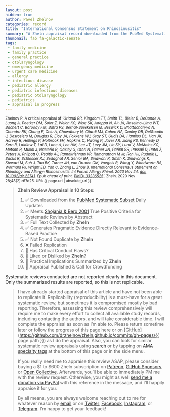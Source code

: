 ```yaml
---
layout: post
hidden: true
author: Pavel Zhelnov
categories: record
title: "International Consensus Statement on Rhinosinusitis"
summary: "A Zheln appraisal record downloaded from the PubMed Systematic Subset daily updates."
thumbnail: fab fa-galactic-senate
tags:
 - family medicine
 - family practice
 - general practice
 - otolaryngology
 - emergency medicine
 - urgent care medicine
 - allergy
 - infectious disease
 - pediatric allergy
 - pediatric infectious diseases
 - pediatric otolaryngology
 - pediatrics
 - appraisal in progress
---
```


<small id="citation">Zhelnov P. A critical appraisal of _‘Orlandi RR, Kingdom TT, Smith TL, Bleier B, DeConde A, Luong A, Poetker DM, Soler Z, Welch KC, Wise SK, Adappa N, Alt JA, Anselmo-Lima WT, Bachert C, Baroody FM, Batra PS, Bernal-Sprekelsen M, Beswick D, Bhattacharyya N, Chandra RK, Chang E, Chiu A, Chowdhury N, Citardi MJ, Cohen NA, Conley DB, DelGaudio J, Desrosiers M, Douglas R, Eloy JA, Fokkens WJ, Gray ST, Gudis DA, Hamilos DL, Han JK, Harvey R, Hellings P, Holbrook EH, Hopkins C, Hwang P, Javer AR, Jiang RS, Kennedy D, Kern R, Laidlaw T, Lal D, Lane A, Lee HM, Lee JT, Levy JM, Lin SY, Lund V, McMains KC, Metson R, Mullol J, Naclerio R, Oakley G, Otori N, Palmer JN, Parikh SR, Passali D, Patel Z, Peters A, Philpott C, Psaltis AJ, Ramakrishnan VR, Ramanathan M Jr, Roh HJ, Rudmik L, Sacks R, Schlosser RJ, Sedaghat AR, Senior BA, Sindwani R, Smith K, Snidvongs K, Stewart M, Suh J, Tan BK, Turner JH, van Drunen CM, Voegels R, Wang Y, Woodworth BA, Wormald PJ, Wright ED, Yan C, Zhang L, Zhou B. International Consensus Statement on Rhinology and Allergy: Rhinosinusitis. Int Forum Allergy Rhinol. 2020 Nov 24. [doi: 10.1002/alr.22741](https://doi.org/10.1002/alr.22741). Epub ahead of print. [PMID: 33236525](https://pubmed.gov/33236525)’._ Zheln. 2020 Nov 28;48(2):r67d25. URI: {{ page.url | absolute_url }}.</small>

> **Zheln Review Appraisal in 10 Steps:**
>
> 1. ✅ Downloaded from the [PubMed Systematic Subset](https://github.com/p1m-ortho/qs-global-ortho-search-queries/blob/global-sr-query/README.md) Daily Updates
> 2. ✅ Meets [Shojania & Bero 2001](https://www.researchgate.net/publication/11820967_Taking_Advantage_of_the_Explosion_of_Systematic_Reviews_An_Efficient_MEDLINE_Search_Strategy) True Positive Criteria for Systematic Reviews by Abstract
> 3. ✅ Full Text Collected by **Zheln**
> 4. ✅ Generates Pragmatic Evidence Directly Relevant to Evidence-Based Practice
> 5. ✅ Not Found Duplicate by **Zheln**
> 6. ❌ Failed Replication
> 7. 🔄 Has Critical Conduct Flaws?
> 8. 🔄 Liked or Disliked by **Zheln**?
> 9. 🔄 Practical Implications Summarized by **Zheln**
> 10. 🔄 Appraisal Published & Call for Crowdfunding

Systematic reviews conducted are not reported clearly in this document. Only the summarized results are reported, so this is not replicable.

> I have already started appraisal of this article and have not been able to replicate it. Replicability (reproducibility) is a must-have for a great systematic review, but sometimes it is compromised mostly by bad reporting. Therefore, assessing this review comprehensively will require me to make every effort to collect all available study records, including contacting the authors, and will take considerable time. I will complete the appraisal as soon as I’m able to. Please return sometime later or follow the progress of this page here or on [GitHub](https://github.com/drzhelnov/zheln.github.io/commits/gh-pages/{{ page.path }}) as I do the appraisal. Also, you can look for similar systematic review appraisals using [search](/search/) or by tapping on [AMA specialty tags](/browse/) at the bottom of this page or in the side menu.
>
> If you really need me to appraise this review ASAP, please consider buying a $1 to $600 Zheln subscription on [Patreon](https://patreon.com/zheln), [GitHub Sponsors](https://github.com/sponsors/drzhelnov), or [Open Collective](https://opencollective.com/zheln). Afterwards, you’ll be able to immediately PM me with the review request. Otherwise, you might as well [send me a donation via PayPal](https://paypal.me/pjelnov) with this reference in the message, and I’ll happily appraise it for you.
>
> By all means, you are always welcome reaching out to me for whatever reason by [email](mailto:pavel@zheln.com) or on [Twitter](https://twitter.com/drzhelnov), [Facebook](https://facebook.com/drzhelnov), [Instagram](https://instagram.com/igzheln), or [Telegram](https://t.me/drzhelnov). I’m happy to get your feedback!
